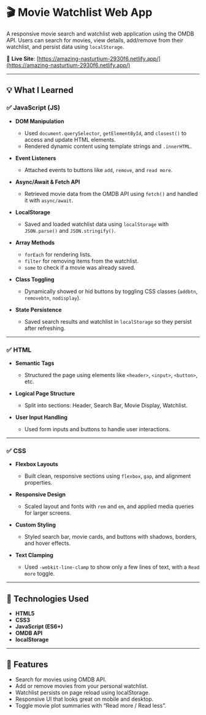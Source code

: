 # 🎬 Movie Watchlist Web App

A responsive movie search and watchlist web application using the OMDB API. Users can search for movies, view details, add/remove from their watchlist, and persist data using `localStorage`.

🔗 **Live Site**: [https://amazing-nasturtium-2930f6.netlify.app/](https://amazing-nasturtium-2930f6.netlify.app/)

---

## 💡 What I Learned

### ✅ JavaScript (JS)

- **DOM Manipulation**  
  - Used `document.querySelector`, `getElementById`, and `closest()` to access and update HTML elements.
  - Rendered dynamic content using template strings and `.innerHTML`.

- **Event Listeners**  
  - Attached events to buttons like `add`, `remove`, and `read more`.

- **Async/Await & Fetch API**  
  - Retrieved movie data from the OMDB API using `fetch()` and handled it with `async/await`.

- **LocalStorage**  
  - Saved and loaded watchlist data using `localStorage` with `JSON.parse()` and `JSON.stringify()`.

- **Array Methods**  
  - `forEach` for rendering lists.
  - `filter` for removing items from the watchlist.
  - `some` to check if a movie was already saved.

- **Class Toggling**  
  - Dynamically showed or hid buttons by toggling CSS classes (`addbtn`, `removebtn`, `nodisplay`).

- **State Persistence**  
  - Saved search results and watchlist in `localStorage` so they persist after refreshing.

---

### ✅ HTML

- **Semantic Tags**  
  - Structured the page using elements like `<header>`, `<input>`, `<button>`, etc.

- **Logical Page Structure**  
  - Split into sections: Header, Search Bar, Movie Display, Watchlist.

- **User Input Handling**  
  - Used form inputs and buttons to handle user interactions.

---

### ✅ CSS

- **Flexbox Layouts**  
  - Built clean, responsive sections using `flexbox`, `gap`, and alignment properties.

- **Responsive Design**  
  - Scaled layout and fonts with `rem` and `em`, and applied media queries for larger screens.

- **Custom Styling**  
  - Styled search bar, movie cards, and buttons with shadows, borders, and hover effects.

- **Text Clamping**  
  - Used `-webkit-line-clamp` to show only a few lines of text, with a `Read more` toggle.

---

## 🔗 Technologies Used

- **HTML5**
- **CSS3**
- **JavaScript (ES6+)**
- **OMDB API**
- **localStorage**

---

## 🚀 Features

- Search for movies using OMDB API.
- Add or remove movies from your personal watchlist.
- Watchlist persists on page reload using localStorage.
- Responsive UI that looks great on mobile and desktop.
- Toggle movie plot summaries with “Read more / Read less”.


